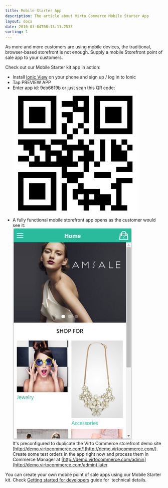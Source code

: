 ```yaml
---
title: Mobile Starter App
description: The article about Virto Commerce Mobile Starter App
layout: docs
date: 2016-03-04T08:13:11.253Z
sorting: 1
---
```

As more and more customers are using mobile devices, the traditional, browser-based storefront is not enough. Supply a mobile Storefront point of sale app to your customers.

Check out our Mobile Starter kit app in action:

* Install <a href="http://view.ionic.io/" rel="nofollow">Ionic View</a> on your phone and sign up / log in to Ionic
* Tap PREVIEW APP
* Enter app id: 9eb6619b or just scan this QR code:
![](../../../assets/images/docs/qr_9eb6619b.png)
* A fully functional mobile storefront app opens as the customer would see it:  
![](../../../assets/images/docs/00-home.PNG)  
It's preconfigured to duplicate the Virto Commerce storefront demo site [http://demo.virtocommerce.com/](http://demo.virtocommerce.com/). Create some test orders in the app right now and process them in Commerce Manager at [http://demo.virtocommerce.com/admin](http://demo.virtocommerce.com/admin) later.  
  
You can create your own mobile point of sale apps using our Mobile Starter kit. Check [Getting started for developers](docs/vc2devguide/development-scenarios/mobile-starter-kit-getting-started) guide for  technical details.
